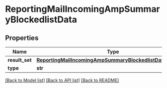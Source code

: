 # ReportingMailIncomingAmpSummaryBlockedlistData

## Properties
Name | Type | Description | Notes
------------ | ------------- | ------------- | -------------
**result_set** | [**ReportingMailIncomingAmpSummaryBlockedlistDataResultSet**](ReportingMailIncomingAmpSummaryBlockedlistDataResultSet.md) |  | [optional] 
**type** | **str** |  | [optional] 

[[Back to Model list]](../README.md#documentation-for-models) [[Back to API list]](../README.md#documentation-for-api-endpoints) [[Back to README]](../README.md)

